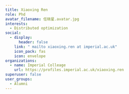 ```yaml
---
title: Xiaoxing Ren
role: Phd
avatar_filename: 任晓星.avatar.jpg
interests:
  - Distributed optimization
social:
  - display:
      header: false
    link: " mailto xiaoxing.ren at imperial.ac.uk"
    icon_pack: fas
    icon: envelope
organizations:
  - name: Imperial Colleage
    url: https://profiles.imperial.ac.uk/xiaoxing.ren
superuser: false
user_groups:
  - Alumni
---
```

